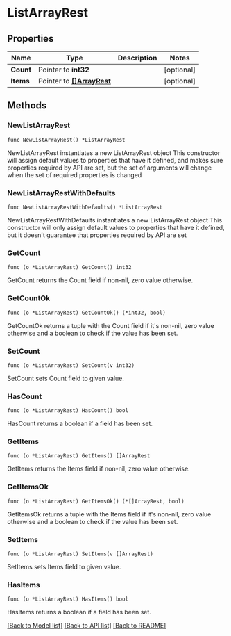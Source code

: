 # ListArrayRest

## Properties

Name | Type | Description | Notes
------------ | ------------- | ------------- | -------------
**Count** | Pointer to **int32** |  | [optional] 
**Items** | Pointer to [**[]ArrayRest**](ArrayRest.md) |  | [optional] 

## Methods

### NewListArrayRest

`func NewListArrayRest() *ListArrayRest`

NewListArrayRest instantiates a new ListArrayRest object
This constructor will assign default values to properties that have it defined,
and makes sure properties required by API are set, but the set of arguments
will change when the set of required properties is changed

### NewListArrayRestWithDefaults

`func NewListArrayRestWithDefaults() *ListArrayRest`

NewListArrayRestWithDefaults instantiates a new ListArrayRest object
This constructor will only assign default values to properties that have it defined,
but it doesn't guarantee that properties required by API are set

### GetCount

`func (o *ListArrayRest) GetCount() int32`

GetCount returns the Count field if non-nil, zero value otherwise.

### GetCountOk

`func (o *ListArrayRest) GetCountOk() (*int32, bool)`

GetCountOk returns a tuple with the Count field if it's non-nil, zero value otherwise
and a boolean to check if the value has been set.

### SetCount

`func (o *ListArrayRest) SetCount(v int32)`

SetCount sets Count field to given value.

### HasCount

`func (o *ListArrayRest) HasCount() bool`

HasCount returns a boolean if a field has been set.

### GetItems

`func (o *ListArrayRest) GetItems() []ArrayRest`

GetItems returns the Items field if non-nil, zero value otherwise.

### GetItemsOk

`func (o *ListArrayRest) GetItemsOk() (*[]ArrayRest, bool)`

GetItemsOk returns a tuple with the Items field if it's non-nil, zero value otherwise
and a boolean to check if the value has been set.

### SetItems

`func (o *ListArrayRest) SetItems(v []ArrayRest)`

SetItems sets Items field to given value.

### HasItems

`func (o *ListArrayRest) HasItems() bool`

HasItems returns a boolean if a field has been set.


[[Back to Model list]](../README.md#documentation-for-models) [[Back to API list]](../README.md#documentation-for-api-endpoints) [[Back to README]](../README.md)


